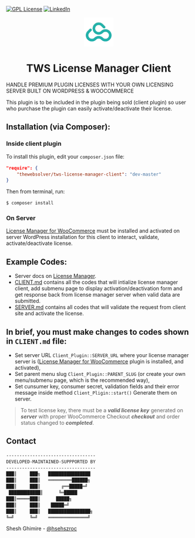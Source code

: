 [![GPL License][license-shield]][license-url]
[![LinkedIn][linkedin-shield]][linkedin-url]

<p align="center">
  <a href="https://github.com/TheWebSolver/tws-license-manager-client">
    <img src="REST_API/Assets/logo.png" alt="Logo" width="80" height="80">
  </a>
</p>

<h1 align="center">TWS License Manager Client</h1>

HANDLE PREMIUM PLUGIN LICENSES WITH YOUR OWN LICENSING SERVER BUILT ON WORDPRESS & WOOCOMMERCE

This plugin is to be included in the plugin being sold (client plugin) so user who purchase the plugin can easily activate/deactivate their license.

## Installation (via Composer):
### Inside client plugin
To install this plugin, edit your `composer.json` file:
```json
"require": {
	"thewebsolver/tws-license-manager-client": "dev-master"
}
```
Then from terminal, run:
```sh
$ composer install
```

### On Server
[License Manager for WooCommerce][server-plugin] must be installed and activated on server WordPress installation for this client to interact, validate, activate/deactivate license.

## Example Codes:
- Server docs on [License Manager][server-docs].
- [CLIENT.md](https://github.com/thewebsolver/tws-license-manager-client/blob/master/CLIENT.md) contains all the codes that will intialize license manager client, add submenu page to display activation/deactivation form and get response back from license manager server when valid data are submitted.
- [SERVER.md](https://github.com/thewebsolver/tws-license-manager-client/blob/master/SERVER.md) contains all codes that will validate the request from client site and activate the license.

## In brief, you must make changes to codes shown in `CLIENT.md` file:
- Set server URL `Client_Plugin::SERVER_URL` where your license manager server is ([License Manager for WooCommerce][server-plugin] plugin is installed, and activated),
- Set parent menu slug `Client_Plugin::PARENT_SLUG` (or create your own menu/submenu page, which is the recommended way),
- Set cunsumer key, consumer secret, validation fields and their error message inside method `Client_Pligin::start()` Generate them on server.
>To test license key, there must be a ***valid license key*** generated on ***server*** with proper WooCommerce Checkout ***checkout*** and order status changed to ***completed***.

<!-- CONTACT -->
## Contact

```sh
----------------------------------
DEVELOPED-MAINTAINED-SUPPPORTED BY
----------------------------------
███║     ███╗   ████████████████
███║     ███║   ═════════██████╗
███║     ███║        ╔══█████═╝
 ████████████║      ╚═█████
███║═════███║      █████╗
███║     ███║    █████═╝
███║     ███║   ████████████████╗
╚═╝      ╚═╝    ═══════════════╝
 ```
 Shesh Ghimire - [@hsehszroc](https://twitter.com/hsehszroc)

<!-- MARKDOWN LINKS & IMAGES -->
<!-- https://www.markdownguide.org/basic-syntax/#reference-style-links -->
[license-shield]: https://www.gnu.org/graphics/gplv3-or-later-sm.png
[license-url]: https://github.com/TheWebSolver/repo/blob/master/LICENSE.txt
[linkedin-shield]: https://img.shields.io/badge/LinkedIn-blue?style=flat-square&logo=linkedin&color=blue
[linkedin-url]: https://www.linkedin.com/in/sheshgh/
[server-plugin]: https://wordpress.org/plugins/license-manager-for-woocommerce/
[server-docs]: https://www.licensemanager.at/docs/